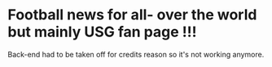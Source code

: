 # Football news for all- over the world but mainly USG fan page !!!

Back-end had to be taken off for credits reason so it's not working anymore.
